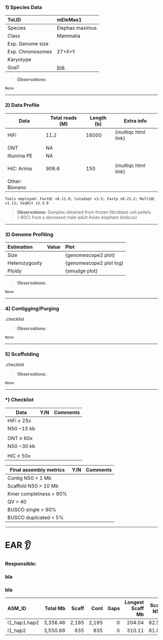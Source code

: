 ### 1) Species Data

| ToLID            | mEleMax1        |
| :--------------- | :-------------- |
| Species          | Elephas maximus |
| Class            | Mammalia        |
| Exp. Genome size |                 |
| Exp. Chromosomes | 27+X+Y          |
| Karyotype        |                 |
| GoaT             | [link](https://goat.genomehubs.org/record?recordId=9783&result=taxon&taxonomy=ncbi#Elephas%20maximus) |

> **Observations:**
```
None
```

---

### 2) Data Profile

| Data           | Total reads (M) | Length (b) | Extra info |
| -------------- | --------------- | ---------- | --- |
| HiFi           | 11.2            | 16000      | {multiqc html link} |
|                |                 |            |     |
| ONT            | NA              |            |     |
| Illumina PE    | NA              |            |     |
|                |                 |            |     |
| HiC: Arima     | 906.6           | 150        | {multiqc html link} |
|                |                 |            |     |
| Other: Bionano |                 |            |     |


```
Tools employed: FastQC v0.11.9; Cutadapt v3.5; Fastp v0.23.2; MultiQC v1.11; SeqKit v2.3.0
```

> **Observations:** Samples obtained from frozen fibroblast cell pellets (-80C) from a deceased male adult Asian elephant (indicus)

---

### 3) Genome Profiling

| Estimation     | Value | Plot                    |
|:-------------- | ----- |:----------------------- |
| Size           |       | {genomescope2 plot}     |
| Heterozygosity |       | {genomescope2 plot log} |
| Ploidy         |       | {smudge plot}           |

> **Observations:**
```
None
```

---

### 4) Contigging/Purging

.checklist

> **Observations:**
```
None
```

---

### 5) Scaffolding

.checklist

> **Observations:**
```
None
```

---

### *) Checklist

| Data       | Y/N | Comments |
| ---------- | --- | -------- |
| HiFi ≥ 25x |     |          |
| N50 ~15 kb |     |          |
|            |     |          |
| ONT ≥ 60x  |     |          |
| N50 ~30 kb |     |          |
|            |     |          |
| HiC ≥ 50x  |     |          |



| Final assembly metrics | Y/N | Comments |
| ---------------------- | --- | -------- |
| Contig N50 > 1 Mb      |     |          |
| Scaffold N50 > 10 Mb   |     |          |
| Kmer completness > 90% |     |          |
| QV > 40                |     |          |
| BUSCO single > 90%     |     |          |
| BUSCO duplicated < 5%  |     |          |

---

# EAR 👂

### Responsible:
### bla 
### bla



| ASM_ID            | Total Mb | Scaff | Cont | Gaps | Longest Scaff Mb | Scaff N50 | Scaff L50 | Scaff N95 | Scaff L95 | Longest Cont Mb | Cont N50 | Cont L50 | Cont N95 | Cont LG95 |    QV | KCompl | BUSCO-C % | BUSCO-S % | Hap                                  | both Hap                             | shared                               | pretext    |
|:----------------- | --------:| -----:| ----:| ----:| ----------------:| ---------:| ---------:| ---------:| ---------:| ---------------:| --------:| --------:| --------:| ---------:| -----:| ------:| ---------:| ---------:| ------------------------------------ | ------------------------------------ | ------------------------------------ | --- |
| l1_hap1.hap2      |  3,356.46 |  2,195 | 2,195 |    0 |           204.04 |     82.58 |        14 |         1 |       134 |          204.04 |    82.58 |       14 |        1 |       134 | 66.63 |  91.01 |        94 |      92.8 | ![](https://i.imgur.com/9HtzpOO.png) | ![](https://i.imgur.com/z5Fral3.png) | ![](https://i.imgur.com/JixOKp0.png) | -    |
| l1_hap2           |  3,550.68 |   835 |  835 |    0 |           310.11 |     81.09 |        13 |       1.6 |       112 |          310.11 |    81.09 |       13 |      1.6 |       112 | 68.26 |  95.53 |      96.1 |      95.1 | ![](https://i.imgur.com/MDczdrs.png) | -                                    | -                                    | -    |
